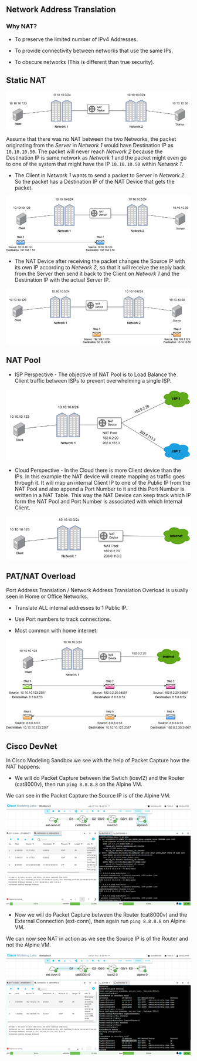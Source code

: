 ## Network Address Translation

### Why NAT?

- To preserve the limited number of IPv4 Addresses.

- To provide connectivity between networks that use the same IPs.

- To obscure networks (This is different than true security).


## Static NAT

![STATIC NAT](/assets/nat_static.png)

Assume that there was no NAT between the two Networks, the packet originating from the *Server* in *Network 1* would have Destination IP as `10.10.10.50`. The packet will never reach *Network 2* because the Destination IP is same network as *Network 1* and the packet might even go to one of the system that might have the IP `10.10.10.50` within *Network 1*.


- The Client in *Network 1* wants to send a packet to Server in *Network 2*. So the packet has a Destination IP of the NAT Device that gets the packet.

![Packet NAT in Network 1](/assets/nat_static-1.png)


- The NAT Device after receiving the packet changes the Source IP with its own IP according to *Network 2*, so that it will receive the reply back from the Server then send it back to the Client on *Network 1* and the Destination IP with the actual Server IP.

![Packet NAT in Network 2](/assets/nat_static-2.png)


## NAT Pool

- ISP Perspective - The objective of NAT Pool is to Load Balance the Client traffic between ISPs to prevent overwhelming a single ISP.

![ISP NAT Pool](/assets/nat_isp.png)


- Cloud Perspective - In the Cloud there is more Client device than the IPs. In this example the NAT device will create mapping as traffic goes through it. It will map an internal Client IP to one of the Public IP from the NAT Pool and also append a Port Number to it and this Port Number is written in a NAT Table. This way the NAT Device can keep track which IP form the NAT Pool and Port Number is associated with which Internal Client.

![Cloud NAT Pool](/assets/nat_cloud.png)


## PAT/NAT Overload

Port Address Translation / Network Address Translation Overload is usually seen in Home or Office Networks.

- Translate ALL internal addresses to 1 Public IP.

- Use Port numbers to track connections.

- Most common with home internet.

![PAT/NAT Overload](/assets/nat_overload.png)


## Cisco DevNet

In Cisco Modeling Sandbox we see with the help of Packet Capture how the NAT happens.


- We will do Packet Capture between the Swtich (iosvl2) and the Router (cat8000v), then run `ping 8.8.8.8` on the Alpine VM.

We can see in the Packet Capture the Source IP is of the Alpine VM.

![Alpine IP Packet](/assets/nat_alpine.png)


- Now we will do Packet Capture between the Router (cat8000v) and the External Connection (ext-conn), then again run `ping 8.8.8.8` on Alpine VM.

We can now see NAT in action as we see the Source IP is of the Router and not the Alpine VM.

![Router IP Packet](/assets/nat_router.png)
